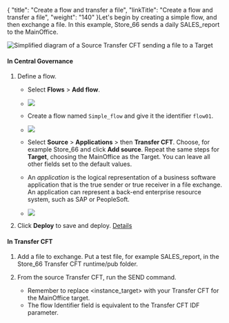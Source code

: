 {
    "title": "Create a flow and transfer a file",
    "linkTitle": "Create a flow and transfer a file",
    "weight": "140"
}Let's begin by creating a simple flow, and then exchange a file. In this example, Store\_66 sends a daily SALES\_report to the MainOffice.

![Simplified diagram of a Source Transfer CFT sending a file to a Target](/Images/TransferCFT/TransferCFT_Standard_w_cg.png)

#### In Central Governance

1.  Define a flow.
    -   Select **Flows** > **Add flow**.
    -   ![](/Images/TransferCFT/flow01.png)

    <!-- -->

    -   Create a flow named `Simple_flow` and give it the identifier `flow01`.
    -   ![](/Images/TransferCFT/flow02.png)

    <!-- -->

    -   Select **Source** > **Applications** > then **Transfer CFT**. Choose, for example Store\_66 and click **Add source**. Repeat the same steps for **Target**, choosing the MainOffice as the Target. You can leave all other fields set to the default values.

    -   An *application* is the logical representation of a business software application that is the true sender or true receiver in a file exchange. An application can represent a back-end enterprise resource system, such as SAP or PeopleSoft.

    -   ![](/Images/TransferCFT/flow03.png)
2.  Click **Deploy** to save and deploy. [Details](intro_cg_task_catalog/t_savedeployflow)

#### In Transfer CFT

1.  Add a file to exchange. Put a test file, for example SALES\_report, in the Store\_66 Transfer CFT runtime/pub folder.
2.  From the source Transfer CFT, run the SEND command.
    -   Remember to replace &lt;instance\_target> with your Transfer CFT for the MainOffice target.

    <!-- -->

    -   The flow Identifier field is equivalent to the Transfer CFT IDF parameter.

